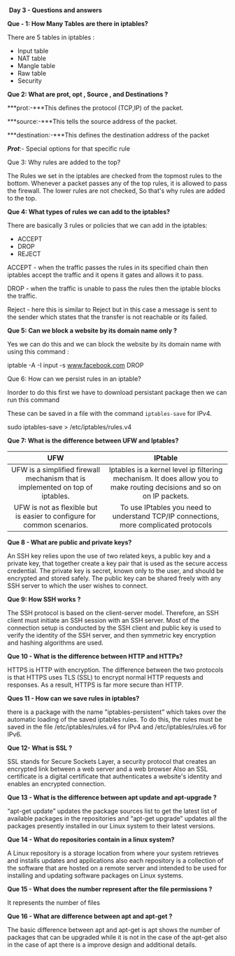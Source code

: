 ​                                             **Day 3 - Questions and answers** 

**Que - 1: How Many Tables are there in iptables?**

There are 5 tables in iptables :

-  Input table
-  NAT table
-  Mangle table
-  Raw table 
-  Security 

 **Que 2: What are prot, opt , Source , and Destinations ?**

***prot:-***This defines the protocol (TCP,IP) of the packet.

***source:-***This tells the source address of the packet.

***destination:-***This defines the destination address of the packet

***Prot***:- Special options for that specific rule

Que 3:  Why rules are added to the top?

The Rules we set in the iptables are checked from the topmost rules to the bottom. Whenever a packet passes any of the top rules, it is allowed to pass the firewall. The lower rules are not checked, So that's why rules are added to the top.

**Que 4: What types of rules we can add to the iptables?**

There are basically 3 rules or policies that we can add in the iptables:

-  ACCEPT
- DROP
- REJECT

ACCEPT - when the traffic passes the rules in its specified chain then iptables accept the traffic and it opens it gates and allows it to pass.

DROP - when the traffic is unable to pass the rules then the iptable blocks the traffic.

Reject - here this is similar to Reject but in this case a message is sent to the sender which states that the transfer is not reachable or its failed.

**Que 5:  Can we block a website by its domain name only ?**

Yes we can do this and we can block the website by its domain name with using this command :

iptable -A -I input -s www.facebook.com DROP

Que 6: How can we persist rules in an iptable?

Inorder to do this first we have to download persistant package then we can run this command

These can be saved in a file with the command `iptables-save` for IPv4.

sudo iptables-save > /etc/iptables/rules.v4  

**Que 7:  What is the difference between UFW and Iptables?**

|                             UFW                              |                           IPtable                            |
| :----------------------------------------------------------: | :----------------------------------------------------------: |
| UFW is a simplified firewall mechanism that is implemented on top of iptables. | Iptables is a kernel level ip filtering mechanism. It does allow you to make routing decisions and so on on IP packets. |
| UFW is not as flexible but is easier to configure for common scenarios. | To use IPtables you need to understand TCP/IP connections, more complicated protocols |



**Que 8 - What are public and private keys?**

An SSH key relies upon the use of two related keys, a public key and a private key, that together create a key pair that is used as the secure access credential. The private key is secret, known only to the user, and should be encrypted and stored safely. The public key can be shared freely with any SSH server to which the user wishes to connect.

**Que 9: How SSH works ?**

The SSH protocol is based on the client-server model. Therefore, an SSH client must initiate an SSH session with an SSH server. Most of the connection setup is conducted by the SSH client and public key is used to verify the identity of the SSH server, and then symmetric key encryption and hashing algorithms are used.

**Que 10 - What is the difference between HTTP and HTTPs?**

HTTPS is HTTP with encryption. The difference between the two protocols is that HTTPS uses TLS (SSL) to encrypt normal HTTP requests and responses. As a result, HTTPS is far more secure than HTTP. 

**Ques 11 - How can we save rules in iptables?**

there is a package with the name "iptables-persistent" which takes over the automatic loading of the saved iptables rules. To do this, the rules must be saved in the file  /etc/iptables/rules.v4  for IPv4 and /etc/iptables/rules.v6 for IPv6.

**Que 12- What is SSL ?**

SSL stands for Secure Sockets Layer, a security protocol that creates an encrypted link between a web server and a web browser Also an SSL certificate is a digital certificate that authenticates a website's identity and enables an encrypted connection.

**Que 13 - What is the difference between apt update and apt-upgrade ?**

 “apt-get update” updates the package sources list to get the latest list of available packages in the repositories and “apt-get upgrade” updates all the packages presently installed in our Linux system to their latest versions.

**Que 14 - What do repositories contain in a linux system?**

A Linux repository is a storage location from where your system retrieves and installs updates and applications also each repository is a collection of the software that are hosted on a remote server and intended to be used for installing and updating software packages on Linux systems. 

**Que 15 - What does the number represent after the file permissions ?**

It represents the number of files

**Que 16 - What are difference between apt and apt-get ?**

The basic difference between apt and apt-get is  apt shows the number of packages that can be upgraded while it is not in the case of the apt-get also in the case of apt there is a improve design and additional details.


